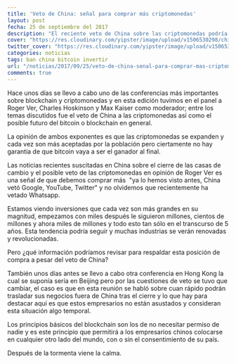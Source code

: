 ```yaml
---
title: 'Veto de China: señal para comprar más criptomonedas'
layout: post
fecha: 25 de septiembre del 2017
description: "El reciente veto de China sobre las criptomonedas podría ayudar repuntar el valor de las criptomonedas y llevar el mercado a nuevos niveles no antes vistos."
cover: "https://res.cloudinary.com/yipster/image/upload/v1506530298/china-ban_nlatij.jpg"
twitter_cover: "https://res.cloudinary.com/yipster/image/upload/v1506530298/china-ban_nlatij.jpg"
categories: noticias 
tags: ban china bitcoin invertir
url: "/noticias/2017/09/25/veto-de-china-senal-para-comprar-mas-criptomonedas.html"
comments: true
---
```


Hace unos días se llevo a cabo uno de las conferencias más  importantes sobre blockchain y criptomonedas y en esta edición tuvimos en el panel a Roger Ver, Charles Hoskinson y Max Kaiser como moderador; entre los temas discutidos fue el veto de China a las criptomonedas así como el posible futuro del bitcoin o blockchain en general.

La opinión de ambos exponentes es que las criptomonedas se expanden y cada vez son más aceptadas por la población pero  ciertamente no hay garantía de que bitcoin vaya a ser el ganador al final.

Las noticias recientes suscitadas en China sobre el cierre de las casas de cambio y el posible veto de las criptomonedas en opinión de Roger Ver es una señal de que debemos comprar más  "ya lo hemos visto antes, China vetó Google, YouTube, Twitter" y no olvidemos que recientemente ha vetado Whatsapp.

Estamos viendo inversiones que cada vez son más grandes en su magnitud, empezamos con miles después le siguieron millones, cientos de millones y ahora miles de millones y todo esto tan sólo en el transcurso de  5 años.  Esta tendencia podría seguir y muchas industrias se verán renovadas y revolucionadas.

Pero ¿qué información podríamos revisar para respaldar esta posición de compra a pesar del veto de China?

También unos días antes se llevo a cabo otra conferencia en Hong Kong la cual se suponía sería en Beijing pero por las cuestiones de veto se tuvo que cambiar, el caso es que en esta reunión se habló sobre cuan rápido podrán trasladar sus negocios fuera de China tras el cierre y lo que hay para destacar aquí es que estos empresarios no están asustados y consideran esta situación algo temporal.

Los principios básicos del blockchain son los de no necesitar permiso de nadie y es este principio que permitirá a los empresarios chinos colocarse en cualquier otro lado del mundo, con o sin el consentimiento de su país.

Después de la tormenta viene la calma.
